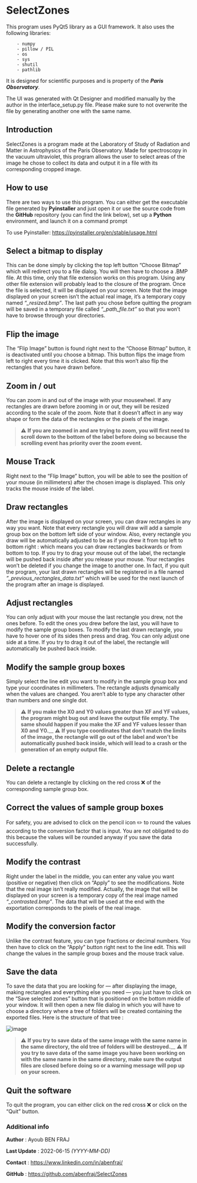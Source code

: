 # SelectZones
 
This program uses PyQt5 library as a GUI framework.
It also uses the following libraries:
```
    - numpy 
    - pillow / PIL
    - os
    - sys
    - shutil
    - pathlib
```
It is designed for scientific purposes and is property of the <i><b>Paris Observatory</b></i>.

The UI was generated with Qt Designer and modified manually by the author in the interface_setup.py file. Please make sure to not overwrite the file by generating another one with the same name.

## Introduction

SelectZones is a program made at the Laboratory of Study of Radiation and Matter in Astrophysics of the Paris Observatory. Made for spectroscopy in the vacuum ultraviolet, this program allows the user to select areas of the image he chose to collect its data and output it in a file with its corresponding cropped image.

## How to use

There are two ways to use this program. You can either get the executable file generated by <b>Pyinstaller</b> and just open it or use the source code from the <b>GitHub</b> repository (you can find the link below), set up a <b>Python</b> environment, and launch it on a command prompt

To use Pyinstaller: https://pyinstaller.org/en/stable/usage.html

## Select a bitmap to display

This can be done simply by clicking the top left button “Choose Bitmap” which will redirect you to a file dialog. You will then have to choose a .BMP file. At this time, only that file extension works on this program. Using any other file extension will probably lead to the closure of the program. Once the file is selected, it will be displayed on your screen. Note that the image displayed on your screen isn’t the actual real image, it’s a temporary copy named <i>“_resized.bmp”</i>. The last path you chose before quitting the program will be saved in a temporary file called <i>“_path_file.txt”</i> so that you won’t have to browse through your directories.

## Flip the image

The “Flip Image” button is found right next to the “Choose Bitmap” button, it is deactivated until you choose a bitmap. This button flips the image from left to right every time it is clicked. Note that this won’t also flip the rectangles that you have drawn before.

## Zoom in / out

You can zoom in and out of the image with your mousewheel. If any rectangles are drawn before zooming in or out, they will be resized according to the scale of the zoom. Note that it doesn’t affect in any way shape or form the data of the rectangles or the pixels of the image. 
> :warning: **If you are zoomed in and are trying to zoom, you will first need to scroll down to the bottom of the label before doing so because the scrolling event has priority over the zoom event.**

## Mouse Track

Right next to the “Flip Image” button, you will be able to see the position of your mouse (in millimeters) after the chosen image is displayed. This only tracks the mouse inside of the label.

## Draw rectangles

After the image is displayed on your screen, you can draw rectangles in any way you want. Note that every rectangle you will draw will add a sample group box on the bottom left side of your window. Also, every rectangle you draw will be automatically adjusted to be as if you drew it from top left to bottom right : which means you can draw rectangles backwards or from bottom to top. If you try to drag your mouse out of the label, the rectangle will be pushed back inside after you release your mouse. Your rectangles won’t be deleted if you change the image to another one. In fact, if you quit the program, your last drawn rectangles will be registered in a file named <i>”_previous_rectangles_data.txt”</i> which will be used for the next launch of the program after an image is displayed.

## Adjust rectangles

You can only adjust with your mouse the last rectangle you drew, not the ones before. To edit the ones you drew before the last, you will have to modify the sample group boxes. To modify the last drawn rectangle, you have to hover one of its sides then press and drag. You can only adjust one side at a time. If you try to drag it out of the label, the rectangle will automatically be pushed back inside.

## Modify the sample group boxes

Simply select the line edit you want to modify in the sample group box and type your coordinates in millimeters. The rectangle adjusts dynamically when the values are changed. You aren’t able to type any character other than numbers and one single dot. 

> :warning: **If you make the X0 and Y0 values greater than XF and YF values, the program might bug out and leave the output file empty. The same should happen if you make the XF and YF values lesser than X0 and Y0.**__
> :warning: **If you type coordinates that don’t match the limits of the image, the rectangle will go out of the label and won’t be automatically pushed back inside, which will lead to a crash or the generation of an empty output file.**

## Delete a rectangle

You can delete a rectangle by clicking on the red cross :x: of the corresponding sample group box.

## Correct the values of sample group boxes

For safety, you are advised to click on the pencil icon :pencil2: to round the values according to the conversion factor that is input. You are not obligated to do this because the values will be rounded anyway if you save the data successfully.

## Modify the contrast

Right under the label in the middle, you can enter any value you want (positive or negative) then click on “Apply” to see the modifications. Note that the real image isn’t really modified. Actually, the image that will be displayed on your screen is a temporary copy of the real image named <i>“_contrasted.bmp”</i>. The data that will be used at the end with the exportation corresponds to the pixels of the real image.

## Modify the conversion factor

Unlike the contrast feature, you can type fractions or decimal numbers. You then have to click on the “Apply” button right next to the line edit. This will change the values in the sample group boxes and the mouse track value.

## Save the data

To save the data that you are looking for — after displaying the image, making rectangles and everything else you need — you just have to click on the “Save selected zones” button that is positioned on the bottom middle of your window. It will then open a new file dialog in which you will have to choose a directory where a tree of folders will be created containing the exported files. Here is the structure of that tree :

![image](https://user-images.githubusercontent.com/72936702/175545769-10703688-4b43-4280-9cd6-c2e5cccdc003.png)


> :warning: **If you try to save data of the same image with the same name in the same directory, the old tree of folders will be destroyed.**__
> :warning: **If you try to save data of the same image you have been working on with the same name in the same directory, make sure the output files are closed before doing so or a warning message will pop up on your screen.**

## Quit the software

To quit the program, you can either click on the red cross :x: or click on the “Quit” button.

### Additional info
__Author__ : Ayoub BEN FRAJ

__Last Update__ : 2022-06-15 <i>(YYYY-MM-DD)</i>

__Contact__ : https://www.linkedin.com/in/abenfraj/

__GitHub__ : https://github.com/abenfraj/SelectZones
